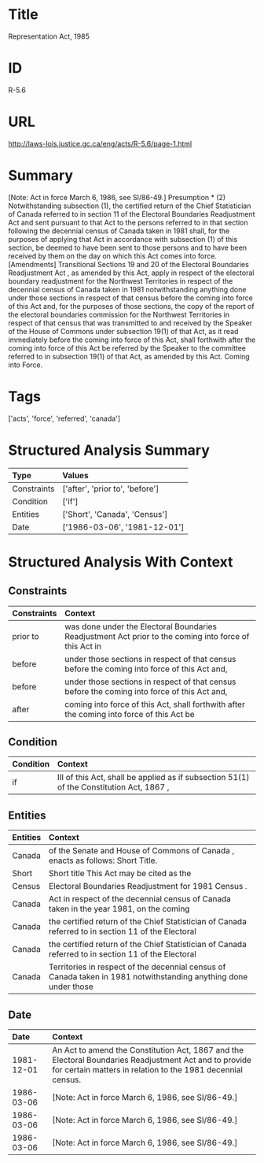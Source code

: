 # Title
Representation Act, 1985


# ID
R-5.6

# URL
http://laws-lois.justice.gc.ca/eng/acts/R-5.6/page-1.html


# Summary
[Note: Act in force March 6, 1986,  see  SI/86-49.] Presumption * (2) Notwithstanding subsection (1), the certified return of the Chief Statistician of Canada referred to in section 11 of the  Electoral Boundaries Readjustment Act  and sent pursuant to that Act to the persons referred to in that section following the decennial census of Canada taken in 1981 shall, for the purposes of applying that Act in accordance with subsection (1) of this section, be deemed to have been sent to those persons and to have been received by them on the day on which this Act comes into force.
[Amendments] Transitional Sections 19 and 20 of the  Electoral Boundaries Readjustment Act , as amended by this Act, apply in respect of the electoral boundary readjustment for the Northwest Territories in respect of the decennial census of Canada taken in 1981 notwithstanding anything done under those sections in respect of that census before the coming into force of this Act and, for the purposes of those sections, the copy of the report of the electoral boundaries commission for the Northwest Territories in respect of that census that was transmitted to and received by the Speaker of the House of Commons under subsection 19(1) of that Act, as it read immediately before the coming into force of this Act, shall forthwith after the coming into force of this Act be referred by the Speaker to the committee referred to in subsection 19(1) of that Act, as amended by this Act. Coming into Force.


# Tags
['acts', 'force', 'referred', 'canada']


# Structured Analysis Summary
| Type        | Values                          |
|:------------|:--------------------------------|
| Constraints | ['after', 'prior to', 'before'] |
| Condition   | ['if']                          |
| Entities    | ['Short', 'Canada', 'Census']   |
| Date        | ['1986-03-06', '1981-12-01']    |


# Structured Analysis With Context
 


## Constraints
| Constraints   | Context                                                                                                |
|:--------------|:-------------------------------------------------------------------------------------------------------|
| prior to      | was done under the Electoral Boundaries Readjustment Act prior to the coming into force of this Act in |
| before        | under those sections in respect of that census before the coming into force of this Act and,           |
| before        | under those sections in respect of that census before the coming into force of this Act and,           |
| after         | coming into force of this Act, shall forthwith after the coming into force of this Act be              |


## Condition
| Condition   | Context                                                                                  |
|:------------|:-----------------------------------------------------------------------------------------|
| if          | III of this Act, shall be applied as if subsection 51(1) of the Constitution Act, 1867 , |


## Entities
| Entities   | Context                                                                                                          |
|:-----------|:-----------------------------------------------------------------------------------------------------------------|
| Canada     | of the Senate and House of Commons of Canada , enacts as follows: Short Title.                                   |
| Short      | Short title This Act may be cited as the                                                                         |
| Census     | Electoral Boundaries Readjustment for 1981  Census .                                                             |
| Canada     | Act in respect of the decennial census of Canada taken in the year 1981, on the coming                           |
| Canada     | the certified return of the Chief Statistician of Canada referred to in section 11 of the Electoral              |
| Canada     | the certified return of the Chief Statistician of Canada referred to in section 11 of the Electoral              |
| Canada     | Territories in respect of the decennial census of Canada taken in 1981 notwithstanding anything done under those |


## Date
| Date       | Context                                                                                                                                                               |
|:-----------|:----------------------------------------------------------------------------------------------------------------------------------------------------------------------|
| 1981-12-01 | An Act to amend the Constitution Act, 1867 and the Electoral Boundaries Readjustment Act and to provide for certain matters in relation to the 1981 decennial census. |
| 1986-03-06 | [Note: Act in force March 6, 1986,  see  SI/86-49.]                                                                                                                   |
| 1986-03-06 | [Note: Act in force March 6, 1986,  see  SI/86-49.]                                                                                                                   |
| 1986-03-06 | [Note: Act in force March 6, 1986,  see  SI/86-49.]                                                                                                                   |



